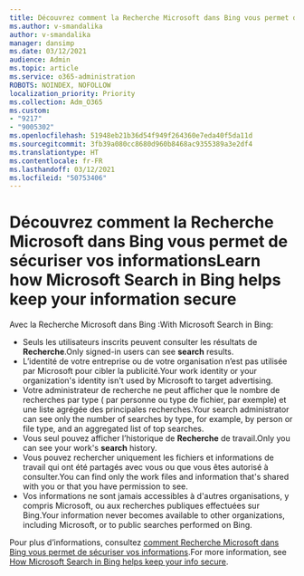 ```yaml
---
title: Découvrez comment la Recherche Microsoft dans Bing vous permet de sécuriser vos informations
ms.author: v-smandalika
author: v-smandalika
manager: dansimp
ms.date: 03/12/2021
audience: Admin
ms.topic: article
ms.service: o365-administration
ROBOTS: NOINDEX, NOFOLLOW
localization_priority: Priority
ms.collection: Adm_O365
ms.custom:
- "9217"
- "9005302"
ms.openlocfilehash: 51948eb21b36d54f949f264360e7eda40f5da11d
ms.sourcegitcommit: 3fb39a080cc8680d960b8468ac9355389a3e2df4
ms.translationtype: HT
ms.contentlocale: fr-FR
ms.lasthandoff: 03/12/2021
ms.locfileid: "50753406"
---
```

# <a name="learn-how-microsoft-search-in-bing-helps-keep-your-information-secure"></a><span data-ttu-id="d3e66-102">Découvrez comment la Recherche Microsoft dans Bing vous permet de sécuriser vos informations</span><span class="sxs-lookup"><span data-stu-id="d3e66-102">Learn how Microsoft Search in Bing helps keep your information secure</span></span>

<span data-ttu-id="d3e66-103">Avec la Recherche Microsoft dans Bing :</span><span class="sxs-lookup"><span data-stu-id="d3e66-103">With Microsoft Search in Bing:</span></span>

- <span data-ttu-id="d3e66-104">Seuls les utilisateurs inscrits peuvent consulter les résultats de **Recherche**.</span><span class="sxs-lookup"><span data-stu-id="d3e66-104">Only signed-in users can see **search** results.</span></span>
- <span data-ttu-id="d3e66-105">L’identité de votre entreprise ou de votre organisation n’est pas utilisée par Microsoft pour cibler la publicité.</span><span class="sxs-lookup"><span data-stu-id="d3e66-105">Your work identity or your organization's identity isn't used by Microsoft to target advertising.</span></span>
- <span data-ttu-id="d3e66-106">Votre administrateur de recherche ne peut afficher que le nombre de recherches par type ( par personne ou type de fichier, par exemple) et une liste agrégée des principales recherches.</span><span class="sxs-lookup"><span data-stu-id="d3e66-106">Your search administrator can see only the number of searches by type, for example, by person or file type, and an aggregated list of top searches.</span></span>
- <span data-ttu-id="d3e66-107">Vous seul pouvez afficher l’historique de **Recherche** de travail.</span><span class="sxs-lookup"><span data-stu-id="d3e66-107">Only you can see your work's **search** history.</span></span>
- <span data-ttu-id="d3e66-108">Vous pouvez rechercher uniquement les fichiers et informations de travail qui ont été partagés avec vous ou que vous êtes autorisé à consulter.</span><span class="sxs-lookup"><span data-stu-id="d3e66-108">You can find only the work files and information that's shared with you or that you have permission to see.</span></span>
- <span data-ttu-id="d3e66-109">Vos informations ne sont jamais accessibles à d'autres organisations, y compris Microsoft, ou aux recherches publiques effectuées sur Bing.</span><span class="sxs-lookup"><span data-stu-id="d3e66-109">Your information never becomes available to other organizations, including Microsoft, or to public searches performed on Bing.</span></span>

<span data-ttu-id="d3e66-110">Pour plus d’informations, consultez [comment Recherche Microsoft dans Bing vous permet de sécuriser vos informations](https://support.microsoft.com/office/how-microsoft-search-in-bing-helps-keep-your-info-secure-cbce46ae-bb1f-4d0e-86f1-5984f4589113).</span><span class="sxs-lookup"><span data-stu-id="d3e66-110">For more information, see [How Microsoft Search in Bing helps keep your info secure](https://support.microsoft.com/office/how-microsoft-search-in-bing-helps-keep-your-info-secure-cbce46ae-bb1f-4d0e-86f1-5984f4589113).</span></span>

